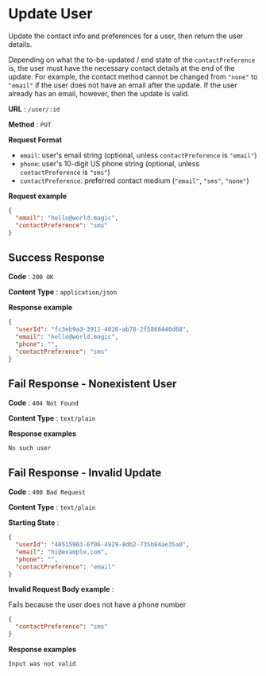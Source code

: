 # Update User

Update the contact info and preferences for a user, then return the user details.

Depending on what the to-be-updated / end state of the `contactPreference`
is, the user must have the necessary contact details at the end of the update.
For example, the contact method cannot be changed from `"none"` to `"email"` if
the user does not have an email after the update. If the user already has an email,
however, then the update is valid.

**URL** : `/user/:id`

**Method** : `PUT`

**Request Format**

* `email`: user's email string (optional, unless `contactPreference` is `"email"`)
* `phone`: user's 10-digit US phone string (optional, unless `contactPreference` is `"sms"`)
* `contactPreference`: preferred contact medium (`"email"`, `"sms"`, `"none"`)

**Request example**

```json
{
  "email": "hello@world.magic",
  "contactPreference": "sms"
}
```

## Success Response

**Code** : `200 OK`

**Content Type** : `application/json`

**Response example**

```json
{
  "userId": "fc3eb9a3-3911-4026-ab78-2f5868440d68",
  "email": "hello@world.magic",
  "phone": "",
  "contactPreference": "sms"
}
```

## Fail Response - Nonexistent User

**Code** : `404 Not Found`

**Content Type** : `text/plain`

**Response examples**

```
No such user
```

## Fail Response - Invalid Update

**Code** : `400 Bad Request`

**Content Type** : `text/plain`

**Starting State** :

```json
{
  "userId": "40515903-6f06-4929-8db2-735b84ae35a0",
  "email": "hi@example.com",
  "phone": "",
  "contactPreference": "email"
}
```

**Invalid Request Body example** :

Fails because the user does not have a phone number

```json
{
  "contactPreference": "sms"
}
```

**Response examples**

```
Input was not valid
```